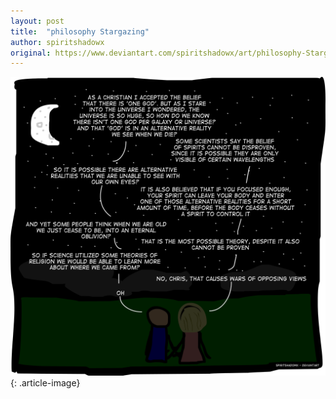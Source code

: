 ```yaml
---
layout: post
title:  "philosophy Stargazing"
author: spiritshadowx
original: https://www.deviantart.com/spiritshadowx/art/philosophy-Stargazing-318178519
---
```


![](/assets/img/2012-07-31.webp)
{: .article-image}
